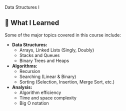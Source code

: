 Data Structures I  


## 🧠 What I Learned

Some of the major topics covered in this course include:

- **Data Structures:**
  - Arrays, Linked Lists (Singly, Doubly)
  - Stacks and Queues
  - Binary Trees and Heaps
- **Algorithms:**
  - Recursion
  - Searching (Linear & Binary)
  - Sorting (Selection, Insertion, Merge Sort, etc.)
- **Analysis:**
  - Algorithm efficiency
  - Time and space complexity
  - Big O notation
